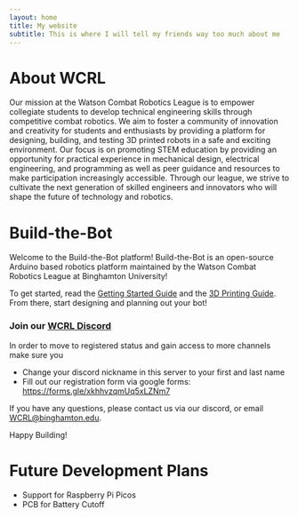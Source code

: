 ```yaml
---
layout: home
title: My website
subtitle: This is where I will tell my friends way too much about me
---
```


# About WCRL
Our mission at the Watson Combat Robotics League is to empower collegiate students to develop technical engineering skills through competitive combat robotics. We aim to foster a community of innovation and creativity for students and enthusiasts by providing a platform for designing, building, and testing 3D printed robots in a safe and exciting environment. Our focus is on promoting STEM education by providing an opportunity for practical experience in mechanical design, electrical engineering, and programming as well as peer guidance and resources to make participation increasingly accessible. Through our league, we strive to cultivate the next generation of skilled engineers and innovators who will shape the future of technology and robotics.

# Build-the-Bot
Welcome to the Build-the-Bot platform! Build-the-Bot is an open-source Arduino based robotics platform maintained by the Watson Combat Robotics League at Binghamton University!

To get started, read the [Getting Started Guide](https://github.com/wcrl/Build-the-Bot/blob/453a59d6409c2aacc2f1eb8cd54fe76791a7de1f/Getting%20Started/Getting%20Started.md) and the [3D Printing Guide](https://github.com/wcrl/Build-the-Bot/blob/453a59d6409c2aacc2f1eb8cd54fe76791a7de1f/Getting%20Started/3D%20Printing%20Guide.md). From there, start designing and planning out your bot! 

### Join our [WCRL Discord](https://discord.gg/YJxM6xMASq)

In order to move to registered status and gain access to more channels make sure you
- Change your discord nickname in this server to your first and last name 
- Fill out our registration form via google forms: https://forms.gle/xkhhvzqmUq5xLZNm7


If you have any questions, please contact us via our discord, or email WCRL@binghamton.edu.

Happy Building!

# Future Development Plans 
- Support for Raspberry Pi Picos
- PCB for Battery Cutoff

